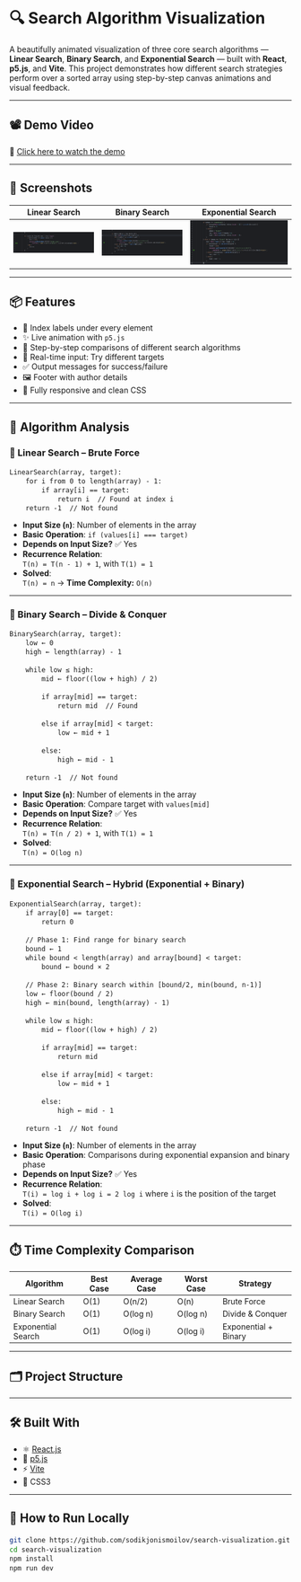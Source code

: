 # 🔍 Search Algorithm Visualization

A beautifully animated visualization of three core search algorithms — **Linear Search**, **Binary Search**, and **Exponential Search** — built with **React**, **p5.js**, and **Vite**. This project demonstrates how different search strategies perform over a sorted array using step-by-step canvas animations and visual feedback.

---

## 📽️ Demo Video

🎥 [Click here to watch the demo](https://your-video-link.com)

---

## 📸 Screenshots

| Linear Search | Binary Search | Exponential Search |
|---------------|----------------|--------------------|
| ![Linear](https://github.com/sodikjonismoilov/search-visualization/blob/main/src/assets/linear-search.png) | ![Binary](https://github.com/sodikjonismoilov/search-visualization/blob/main/src/assets/binary-search.png) | ![Exponential](https://github.com/sodikjonismoilov/search-visualization/blob/main/src/assets/exponential-search.png) |

---

## 📦 Features

- 🔢 Index labels under every element
- ✨ Live animation with `p5.js`
- 🧠 Step-by-step comparisons of different search algorithms
- 🧪 Real-time input: Try different targets
- ✅ Output messages for success/failure
- 🖼️ Footer with author details
- 🎨 Fully responsive and clean CSS

---

## 🧠 Algorithm Analysis

### 🔹 Linear Search – Brute Force


```plaintext
LinearSearch(array, target):
    for i from 0 to length(array) - 1:
        if array[i] == target:
            return i  // Found at index i
    return -1  // Not found
```

- **Input Size (`n`)**: Number of elements in the array
- **Basic Operation**: `if (values[i] === target)`
- **Depends on Input Size?** ✅ Yes
- **Recurrence Relation**:  
  `T(n) = T(n - 1) + 1`, with `T(1) = 1`
- **Solved**:  
  `T(n) = n` → **Time Complexity:** `O(n)`

---

### 🔹 Binary Search – Divide & Conquer

```
BinarySearch(array, target):
    low ← 0
    high ← length(array) - 1

    while low ≤ high:
        mid ← floor((low + high) / 2)

        if array[mid] == target:
            return mid  // Found

        else if array[mid] < target:
            low ← mid + 1

        else:
            high ← mid - 1

    return -1  // Not found
```

- **Input Size (`n`)**: Number of elements in the array
- **Basic Operation**: Compare target with `values[mid]`
- **Depends on Input Size?** ✅ Yes
- **Recurrence Relation**:  
  `T(n) = T(n / 2) + 1`, with `T(1) = 1`
- **Solved**:  
  `T(n) = O(log n)`

---

### 🔹 Exponential Search – Hybrid (Exponential + Binary)

```
ExponentialSearch(array, target):
    if array[0] == target:
        return 0

    // Phase 1: Find range for binary search
    bound ← 1
    while bound < length(array) and array[bound] < target:
        bound ← bound × 2

    // Phase 2: Binary search within [bound/2, min(bound, n-1)]
    low ← floor(bound / 2)
    high ← min(bound, length(array) - 1)

    while low ≤ high:
        mid ← floor((low + high) / 2)

        if array[mid] == target:
            return mid

        else if array[mid] < target:
            low ← mid + 1

        else:
            high ← mid - 1

    return -1  // Not found
```

- **Input Size (`n`)**: Number of elements in the array  
- **Basic Operation**: Comparisons during exponential expansion and binary phase
- **Depends on Input Size?** ✅ Yes
- **Recurrence Relation**:  
  `T(i) = log i + log i = 2 log i` where `i` is the position of the target
- **Solved**:  
  `T(i) = O(log i)`

---

## ⏱️ Time Complexity Comparison

| Algorithm         | Best Case | Average Case | Worst Case | Strategy           |
|------------------|-----------|---------------|-------------|---------------------|
| Linear Search     | O(1)      | O(n/2)        | O(n)        | Brute Force         |
| Binary Search     | O(1)      | O(log n)      | O(log n)    | Divide & Conquer    |
| Exponential Search| O(1)      | O(log i)      | O(log i)    | Exponential + Binary|

---

## 🗂️ Project Structure


---

## 🛠️ Built With

- ⚛️ [React.js](https://reactjs.org/)
- 🧠 [p5.js](https://p5js.org/)
- ⚡ [Vite](https://vitejs.dev/)
- 🎨 CSS3

---

## 📁 How to Run Locally

```bash
git clone https://github.com/sodikjonismoilov/search-visualization.git
cd search-visualization
npm install
npm run dev

